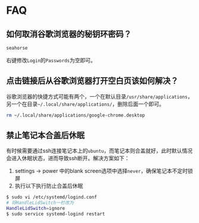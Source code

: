 # FAQ

<!-- toc -->

## 如何取消谷歌浏览器的秘钥环密码？

``` bash
seahorse
```
右键修改`Login`的`Passwords`为空即可。

## 点击链接后从谷歌浏览器打开空白页该如何解决？

谷歌浏览器的快捷方式可能有两个，一个在默认目录`/usr/share/applications`，另一个在目录`~/.local/share/applications/`，删除后面一个即可。

``` bash
rm ~/.local/share/applications/google-chrome.desktop
```

## 禁止笔记本合盖后休眠

有时候需要通过ssh连接笔记本上的`ubuntu`，而笔记本则合盖就好，此时默认情况会进入休眠状态，进而导致ssh断开。解决方案如下：

1. settings -> power 中的blank screen选项中选择`never`，确保笔记本不定时锁屏
2. 执行以下执行防止合盖后休眠

``` bash
$ sudo vi /etc/systemd/logind.conf
# 将HandleLidSwitch一栏改为
HandleLidSwitch=ignore
$ sudo service systemd-logind restart
```
